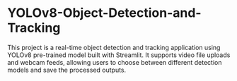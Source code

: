 # YOLOv8-Object-Detection-and-Tracking
This project is a real-time object detection and tracking application using YOLOv8 pre-trained model built with Streamlit. It supports video file uploads and webcam feeds, allowing users to choose between different detection models and save the processed outputs.
